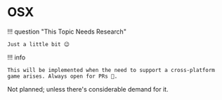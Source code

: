 ﻿# OSX

!!! question "This Topic Needs Research"

    Just a little bit 😉


!!! info

    This will be implemented when the need to support a cross-platform game arises. Always open for PRs 💜.  

Not planned; unless there's considerable demand for it.